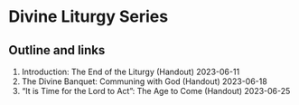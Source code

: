 # Divine Liturgy Series

## Outline and links
1. Introduction: The End of the Liturgy (Handout) 2023-06-11
3. The Divine Banquet: Communing with God (Handout) 2023-06-18
4. “It is Time for the Lord to Act”: The Age to Come (Handout) 2023-06-25
